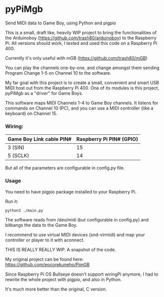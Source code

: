 # pyPiMgb
 Send MIDI data to Game Boy, using Python and pigpio

This is a small, draft like, heavily WIP project to bring the functionalities of the Arduinoboy (https://github.com/trash80/arduinoboy) to the Raspberry Pi.
All versions should work, I tested and used this code on a Raspberry Pi 400.

Currently it's only useful with mGB (https://github.com/trash80/mGB)

You can play the channels one-by-one, and change amongst them sending Program Change 1-5 on Channel 10 to the software.

My far goal with this project is to create a small, convenient and smart USB MIDI host out from the Raspberry Pi 400. One of its modules is this project, pyPiMgb as a "driver" for Game Boys.

This software maps MIDI Channels 1-4 to Game Boy channels. It listens for commands on Channel 10 (PC), and you can use a MIDI controller (like a keyboard) on Channel 15.

### Wiring:
|Game Boy Link cable PIN#|Raspberry Pi PIN# (GPIO)  |
|--|--|
| 3 (SIN) | 15 |
| 5 (SCLK) | 14 |
But all of the parameters are configurable in config.py file.

### Usage
You need to have pigpio package installed to your Raspberry Pi.

Run it:

    python3 ./main.py

The software reads from /dev/midi (but configurable in config.py) and bitbangs the data to the Game Boy.

I recommend to use virtual MIDI devices (snd-virmidi) and map your controller or player to it with aconnect.

THIS IS REALLY REALLY WIP.
A snapshot of the code.

My original project can be found here: https://github.com/eocorekuneho/PimGB

Since Raspberry Pi OS Bullseye doesn't support wiringPi anymore, I had to rewrite the whole project with pigpio, and also in Python.

It's much more better than the original, C version.
